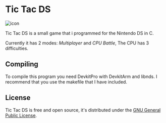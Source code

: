 # Tic Tac DS
![icon](https://i.imgur.com/bIpQx2b_d.webp)

Tic Tac DS is a small game that i programmed for the Nintendo DS in C.

Currently it has 2 modes: *Multiplayer* and *CPU Battle*, The CPU has 3 difficulties.

## Compiling
To compile this program you need DevkitPro with DevkitArm and libnds. I recommend that you use the makefile that I have included.

## License
Tic Tac DS is free and open source, it's distributed under the [GNU General Public License](https://www.gnu.org/licenses/gpl-3.0.en.html).
